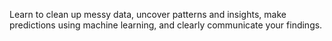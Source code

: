 Learn to clean up messy data, uncover patterns and insights, make predictions using machine learning, and clearly communicate your findings.
